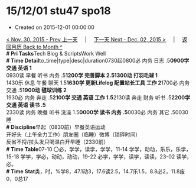 # 15/12/01 stu47 spo18

* Created on 2015-12-01 00:00:00

[&lt; Nov. 30, 2015 - Prev 上一天](../11/d30.md)     \|     [下一天 Next - Dec. 02, 2015 &gt;](d02.md)     \|     [返回月历 Back to Month ^](index.md)   
**\# Pri Tasks**Tech Blog & ScriptsWork Well  
**\# Time Detail**to\_time\|type\|desc\|duration0730起0800必 内务 日志 .5**0900学 交通 英语 1**  
0930读 早餐 听书 内务 .5**1200学 完善脚本 2.51300动 打羽毛球 1**  
1430乐 休息 午餐 聊天 1.5**1630学 更新Lifelog 配置站长工具 工作 2**1700必 内务 交通 .5**1900动 毽球训练 2**  
1930必 内务 奔走 .5**2100学 交通 英语 工作 1.5**2130读 奔走 财务 听书 .5**2200学 交通 英语 读书 .5**  
2330读 内务 晚餐 听书 洗澡 1.5**0000学 读书 内务 .5**0030必 内务 其它 .50030睡  
**\# Discipline**早起（0830前）早餐英语运动  
开好头（上午全力工作）朋友圈（临睡）微博（琐碎时间）  
反省不捋/拉头发只喝温白开早睡（2330前）  
**\# Time Table**07-10 〇必，学学，读学，学学，11-14 学学，动动，乐乐，乐学，15-18 学学，学必，动动，动动，19-22 必学，学学，读学，读读，23-02 读学，必。  
**\# Time Stat**类，时，%学8，47.1动3，17.6读2.5，14.7乐1.5，8.8必2，11.8废0，0总17

